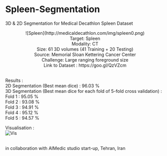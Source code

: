 # Spleen-Segmentation
3D &amp; 2D Segmentation for Medical Decathlon Spleen Dataset <br />
<p align="center">
![Spleen](http://medicaldecathlon.com/img/spleen0.png) <br />
Target: Spleen <br />
Modality: CT  <br />
Size: 61 3D volumes (41 Training + 20 Testing) <br />
Source: Memorial Sloan Kettering Cancer Center <br />
Challenge: Large ranging foreground size <br />
Link to Dataset : https://goo.gl/QzVZcm <br /><br />
<p />

Results : <br />
2D Segmentation (Best mean dice) : 96.03 % <br />
3D Segmentation (Best mean dice for each fold of 5-fold cross validation) : <br />
    Fold 1 : 95.05 % <br />
    Fold 2 : 93.08 % <br />
    Fold 3 : 94.91 % <br />
    Fold 4 : 95.12 % <br />
    Fold 5 : 94.57 % <br />



Visualisation : <br />
![Vis](https://drive.google.com/file/d/18ewaGDqPjVzrU6tvS6iMGim_cCZ9Z7a5/view?usp=sharing)




<br />
in collaboration with AIMedic studio start-up, Tehran, Iran
